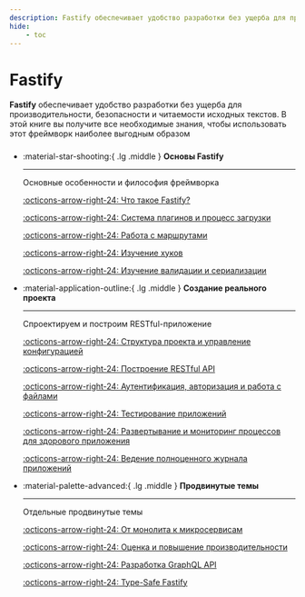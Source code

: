 ```yaml
---
description: Fastify обеспечивает удобство разработки без ущерба для производительности, безопасности и читаемости исходных текстов. В этой книге вы получите все необходимые знания, чтобы использовать этот фреймворк наиболее выгодным образом
hide:
    - toc
---
```


# Fastify

**Fastify** обеспечивает удобство разработки без ущерба для производительности, безопасности и читаемости исходных текстов. В этой книге вы получите все необходимые знания, чтобы использовать этот фреймворк наиболее выгодным образом

<div class="grid cards" style="margin-top: 1.6em" markdown>

-   :material-star-shooting:{ .lg .middle } **Основы Fastify**

    ***

    Основные особенности и философия фреймворка

    [:octicons-arrow-right-24: Что такое Fastify?](./basic/what-is-fastify.md)

    [:octicons-arrow-right-24: Система плагинов и процесс загрузки](./basic/plugin-system.md)

    [:octicons-arrow-right-24: Работа с маршрутами](./basic/routes.md)

    [:octicons-arrow-right-24: Изучение хуков](./basic/hooks.md)

    [:octicons-arrow-right-24: Изучение валидации и сериализации](./basic/validation-serialization.md)

-   :material-application-outline:{ .lg .middle } **Создание реального проекта**

    ***

    Спроектируем и построим RESTful-приложение

    [:octicons-arrow-right-24: Структура проекта и управление конфигурацией](./real-project/project-structure.md)

    [:octicons-arrow-right-24: Построение RESTful API](./real-project/restful-api.md)

    [:octicons-arrow-right-24: Аутентификация, авторизация и работа с файлами](./real-project/auth.md)

    [:octicons-arrow-right-24: Тестирование приложений](./real-project/testing.md)

    [:octicons-arrow-right-24: Развертывание и мониторинг процессов для здорового приложения](./real-project/deploy.md)

    [:octicons-arrow-right-24: Ведение полноценного журнала приложений](./real-project/logging.md)

-   :material-palette-advanced:{ .lg .middle } **Продвинутые темы**

    ***

    Отдельные продвинутые темы

    [:octicons-arrow-right-24: От монолита к микросервисам](./advanced/microservices.md)

    [:octicons-arrow-right-24: Оценка и повышение производительности](./advanced/performance.md)

    [:octicons-arrow-right-24: Разработка GraphQL API](./advanced/graphql.md)

    [:octicons-arrow-right-24: Type-Safe Fastify](./advanced/type-safe.md)

</div>
